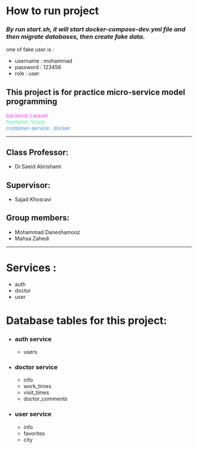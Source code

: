 # How to run project
### *By run **start.sh**, it will start docker-compose-dev.yml file and then migrate databases, then create fake data.*
one of fake user is :
* username : mohammad
* password : 123456
* role : user

## This project is for practice micro-service model programming
<div style="color:rgb(255,55,255)">backend: Laravel</div>
<div style="color:rgb(50,255,155)">frontend : Vuejs</div>
<div style="color:rgb(50,150,255)">container-service : docker</div>

---
## Class Professor:
* Dr.Saeid Abrishami
## Supervisor:
* Sajad Khosravi
## Group members:
* Mohammad Daneshamooz
* Mahsa Zahedi
---
# Services :
* auth
* doctor
* user
# Database tables for this project:
* ### auth service
    * users
* ### doctor service
    * info
    * work_times
    * visit_times
    * doctor_comments
* ### user service
    * info
    * favorites
    * city


